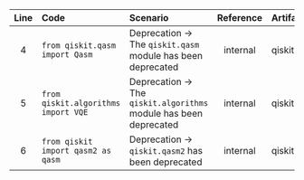| Line | Code | Scenario | Reference | Artifact | Refactoring |
| :--: | :--- | :------- | :-------: | :------- | :---------- |
| 4 | `from qiskit.qasm import Qasm` | Deprecation -> The `qiskit.qasm` module has been deprecated | internal | qiskit.qasm | |
| 5 | `from qiskit.algorithms import VQE` | Deprecation -> The `qiskit.algorithms` module has been deprecated | internal | qiskit.algorithms | `from qiskit.algorithms.minimum_eigensolvers import VQE` |
| 6 | `from qiskit import qasm2 as qasm` | Deprecation -> `qiskit.qasm2` has been deprecated | internal | qiskit.qasm2 | |